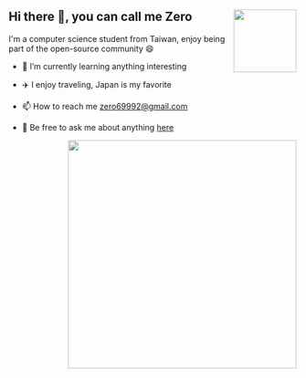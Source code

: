 ## Hi there :wave:, you can call me Zero  <img align="right" width="110" src="https://komarev.com/ghpvc/?username=Zero6992&style=flat-square&color=blueviolet"/>


I'm a computer science student from Taiwan, enjoy being part of the open-source community :smile:


+ 🌱 I’m currently learning anything interesting

+ :airplane: I enjoy traveling, Japan is my favorite

+ :mailbox: How to reach me zero69992@gmail.com

+ 💬 Be free to ask me about anything [here](https://github.com/Zero6992/Zero6992/issues)

<img align="right" width="400" src="https://github-readme-stats.vercel.app/api?username=Zero6992&show_icons=true&theme=aura&include_all_commits=true&hide_rank=true"/>

